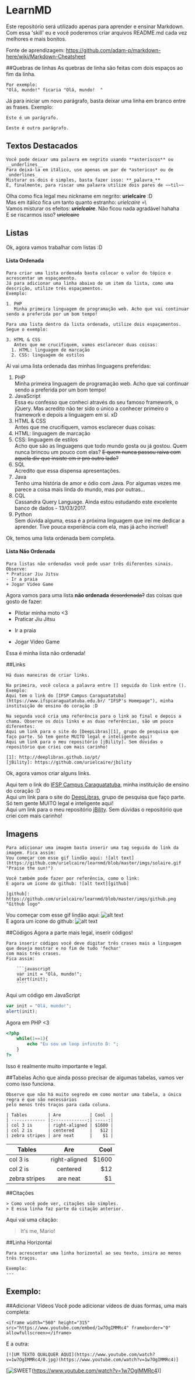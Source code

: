 # LearnMD
Este repositório será utilizado apenas para aprender e ensinar Markdown. Com essa 'skill' eu e você poderemos criar arquivos README.md
cada vez melhores e mais bonitos.

Fonte de aprendizagem: https://github.com/adam-p/markdown-here/wiki/Markdown-Cheatsheet

##Quebras de linhas
As quebras de linha são feitas com dois espaços ao fim da linha.  
```
Por exemplo:
"Olá, mundo!" ficaria "Olá, mundo!  "
```
Já para iniciar um novo parágrafo, basta deixar uma linha em branco entre as frases. Exemplo:
```
Este é um parágrafo.

Eeste é outro parágrafo.
```
## Textos Destacados

```
Você pode deixar uma palavra em negrito usando **asteriscos** ou __underlines__
Para deixá-la em itálico, use apenas um par de *astericos* ou de _underlines_
Misturar os dois é simples, basta fazer isso: **_palavra_**
E, finalmente, para riscar uma palavra utilize dois pares de ~~til~~
```
Olha como fica legal meu nickname em negrito: **urielcaire** :D  
Mas em itálico fica um tanto quanto estranho:  _urielcaire_ =\  
Vamos misturar os efeitos: **_urielcaire_**. Não ficou nada agradável hahaha  
E se riscarmos isso? ~~urielcaire~~

## Listas
Ok, agora vamos trabalhar com listas :D

#### Lista Ordenada

```
Para criar uma lista ordenada basta colocar o valor do tópico e acrescentar um espaçamento.
Já para adicionar uma linha abaixo de um item da lista, como uma descrição, utilize três espaçamentos.
Exemplo:

1. PHP
   Minha primeira linguagem de programação web. Acho que vai continuar sendo a preferida por um bom tempo!

Para uma lista dentro da lista ordenada, utilize dois espaçamentos. Segue o exemplo:

3. HTML & CSS  
   Antes que me crucifiquem, vamos esclarecer duas coisas:
  1. HTML: linguagem de marcação
  2. CSS: linguagem de estilos 
```

Aí vai uma lista ordenada das minhas linguagens preferidas:

1. PHP  
   Minha primeira linguagem de programação web. Acho que vai continuar sendo a preferida por um bom tempo!  
2. JavaScript  
   Essa eu confesso que conheci através do seu famoso framework, o jQuery. Mas acredito não ter sido o único a conhecer primeiro o framework e depois a linguagem em sí. xD
3. HTML & CSS  
   Antes que me crucifiquem, vamos esclarecer duas coisas:
  1. HTML: linguagem de marcação
  2. CSS: linguagem de estilos  
   Acho que são as linguagens que todo mundo gosta ou já gostou. Quem nunca brincou um pouco com elas? ~~E quem nunca passou raiva com aquela div que insiste em ir pro outro lado?~~
4. SQL  
   Acredito que essa dispensa apresentações.
5. Java  
   Tenho uma história de amor e ódio com Java. Por algumas vezes me parece a coisa mais linda do mundo, mas por outras...
6. CQL   
   Cassandra Query Language. Ainda estou estudando este excelente banco de dados - 13/03/2017.
7. Python  
   Sem dúvida alguma, essa é a próxima linguagem que irei me dedicar a aprender. Tive pouca experiência com ela, mas já acho incrível!

Ok, temos uma lista ordenada bem completa.

#### Lista Não Ordenada

````
Para listas não ordenadas você pode usar três diferentes sinais. Observe:
* Praticar Jiu Jitsu
- Ir a praia
+ Jogar Video Game
````

Agora vamos para uma lista **não ordenada** ~~desordenada?~~ das coisas que gosto de fazer:

* Pilotar minha moto <3
* Praticar Jiu Jitsu
- Ir a praia
+ Jogar Video Game

Essa é minha lista não ordenada!

##Links
```
Há duas maneiras de criar links.

Na primeira, você coloca a palavra entre [] seguida do link entre (). Exemplo:
Aqui tem o link do [IFSP Campus Caraguatatuba](https://www.ifspcaraguatatuba.edu.br/ "IFSP's Homepage"), minha instituição de ensino do coração :D  

Na segunda você cria uma referência para o link ao final e depois a chama. Observe os dois links e as duas referências, são um pouco diferentes:
Aqui um link para o site do [DeepLibras][1], grupo de pesquisa que faço parte. Só tem gente MUITO legal e inteligente aqui!  
Aqui um link para o meu repositório [jBility]. Sem dúvidas o repositório que criei com mais carinho!

[1]: http://deeplibras.github.io/pt/
[jBility]: https://github.com/urielcaire/jbility
```

Ok, agora vamos criar alguns links.

Aqui tem o link do [IFSP Campus Caraguatatuba](https://www.ifspcaraguatatuba.edu.br/ "IFSP's Homepage"), minha instituição de ensino do coração :D  
Aqui um link para o site do [DeepLibras][1], grupo de pesquisa que faço parte. Só tem gente MUITO legal e inteligente aqui!  
Aqui um link para o meu repositório [jBility]. Sem dúvidas o repositório que criei com mais carinho!

[1]: http://deeplibras.github.io/pt/
[jBility]: https://github.com/urielcaire/jbility

## Imagens

```
Para adicionar uma imagem basta inserir uma tag seguida do link da imagem. Fica assim:
Vou começar com esse gif lindão aqui: ![alt text](https://github.com/urielcaire/learnmd/blob/master/imgs/solaire.gif "Praise the sun!")

Você também pode fazer por referência, como o link:
E agora um ícone do github: ![alt text][github]

[github]: https://github.com/urielcaire/learnmd/blob/master/imgs/github.png "Github logo"
```

Vou começar com esse gif lindão aqui: ![alt text](https://github.com/urielcaire/learnmd/blob/master/imgs/solaire.gif "Praise the sun!")  
E agora um ícone do github: ![alt text][github]

[github]: https://github.com/urielcaire/learnmd/blob/master/imgs/github.png "Github logo"

##Códigos
Agora a parte mais legal, inserir códigos!

```
Para inserir códigos você deve digitar três crases mais a linguagem que deseja mostrar e no fim de tudo 'fechar' 
com mais três crases.
Fica assim:

    ```javascript
    var init = "Olá, mundo!";
    alert(init);
    ````
```

Aqui um código em JavaScript
```javascript
var init = "Olá, mundo!";
alert(init);
```
Agora em PHP <3
```php
<?php
	while(1==1){
		echo "Eu sou um loop infinito D: ";
	}
?>
```  
Isso é realmente muito importante e legal.

##Tabelas
Acho que ainda posso precisar de algumas tabelas, vamos ver como isso funciona.

```
Observe que não há muito segredo em como montar uma tabela, a única regra é que são necessários
pelo menos três traços para cada coluna.

| Tables        | Are           | Cool  |
| ------------- |:-------------:| -----:|
| col 3 is      | right-aligned | $1600 |
| col 2 is      | centered      |   $12 |
| zebra stripes | are neat      |    $1 |

```

| Tables        | Are           | Cool  |
| ------------- |:-------------:| -----:|
| col 3 is      | right-aligned | $1600 |
| col 2 is      | centered      |   $12 |
| zebra stripes | are neat      |    $1 |

##Citações

```
> Como você pode ver, citações são simples.
> E essa linha faz parte da citação anterior.
```

Aqui vai uma citação:  
> It's me, Mario!

##Linha Horizontal
```
Para acrescentar uma linha horizontal ao seu texto, insira ao menos três traços.

Exemplo:
---
```

Exemplo:
---

##Adicionar Vídeos
Você pode adicionar vídeos de duas formas, uma mais completa:
```
<iframe width="560" height="315" src="https://www.youtube.com/embed/1w7OgIMMRc4" frameborder="0" allowfullscreen></iframe>
```
E a outra: 
```
[![UM TEXTO QUALQUER AQUI](https://www.youtube.com/watch?v=1w7OgIMMRc4/0.jpg)(https://www.youtube.com/watch?v=1w7OgIMMRc4)]
```

[![SWEET](https://www.youtube.com/watch?v=1w7OgIMMRc4/0.jpg)(https://www.youtube.com/watch?v=1w7OgIMMRc4)]